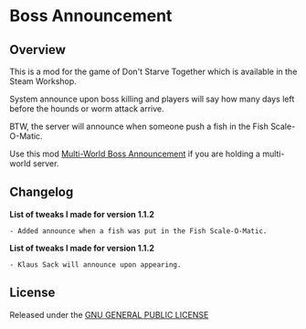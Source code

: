 # Boss Announcement

## Overview

This is a mod for the game of Don't Starve Together which is available in the Steam Workshop. 

System announce upon boss killing and players will say how many days left before the hounds or worm attack arrive.

BTW, the server will announce when someone push a fish in the Fish Scale-O-Matic.

Use this mod [Multi-World Boss Announcement](https://steamcommunity.com/sharedfiles/filedetails/?id=1817697604) if you are holding a multi-world server.

## Changelog

**List of tweaks I made for version 1.1.2**
	
	- Added announce when a fish was put in the Fish Scale-O-Matic.

**List of tweaks I made for version 1.1.2**

	- Klaus Sack will announce upon appearing.

## License

Released under the [GNU GENERAL PUBLIC LICENSE](https://www.gnu.org/licenses/gpl-3.0.en.html)